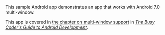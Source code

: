 This sample Android app demonstrates
an app that works with Android 7.0 multi-window.

This app is covered in 
[the chapter on multi-window support](https://commonsware.com/Android/previews/multi-window-support)
in [*The Busy Coder's Guide to Android Development*](https://commonsware.com/Android/).

